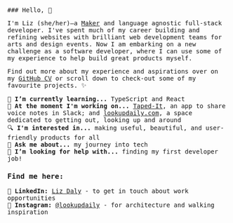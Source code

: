 <samp>
### Hello, 👋

I'm Liz (she/her)—a [Maker](https://makers.tech/) and language agnostic full-stack developer. I've spent much of my career building and refining websites with brilliant web development teams for arts and design events. Now I am embarking on a new challenge as a software developer, where I can use some of my experience to help build great products myself. 

Find out more about my experience and aspirations over on my [GitHub CV](https://github.com/lookupdaily/CV) or scroll down to check-out some of my favourite projects. ✨

🌱  **I’m currently learning...** TypeScript and React  
🔭  **At the moment I'm working on...** [Taped-It](https://github.com/voice-notes), an app to share voice notes in Slack; and [lookupdaily.com](https://github.com/lookupdaily/website), a space dedicated to getting out, looking up and around  
🔍  **I'm interested in...** making useful, beautiful, and user-friendly products for all  
💬  **Ask me about...** my journey into tech  
🤔  **I’m looking for help with...** finding my first developer job!

### Find me here:
🛄  **LinkedIn:** [Liz Daly](http://linkedin.com/in/lookupdaily)  - to get in touch about work opportunities  
📸 **Instagram:** [@lookupdaily](https://www.instagram.com/lookupdaily/) - for architecture and walking inspiration
</samp>
<!--
**lookupdaily/lookupdaily** is a ✨ _special_ ✨ repository because its `README.md` (this file) appears on your GitHub profile.

Here are some ideas to get you started:
- 🔭 I’m currently working on ...

- 👯 I’m looking to collaborate on ...
- 🤔 I’m looking for help with ...
-  ...
- 📫 How to reach me: ...
- 😄 Pronouns: ...
- ⚡ Fun fact: ...
-->
